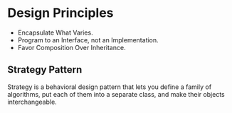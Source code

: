# Design Principles

- Encapsulate What Varies.
- Program to an Interface, not an Implementation.
- Favor Composition Over Inheritance.

## Strategy Pattern

Strategy is a behavioral design pattern that lets you define a family of algorithms, put each of them into a separate class, and make their objects interchangeable.
